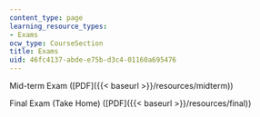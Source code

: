 ```yaml
---
content_type: page
learning_resource_types:
- Exams
ocw_type: CourseSection
title: Exams
uid: 46fc4137-abde-e75b-d3c4-01160a695476
---
```


Mid-term Exam ([PDF]({{< baseurl >}}/resources/midterm))

Final Exam (Take Home) ([PDF]({{< baseurl >}}/resources/final))